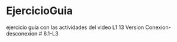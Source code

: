 # EjercicioGuia
ejercicio guia con las actividades del video L1 13
Version Conexion-desconexion
#   6 . 1 - L 3  
 